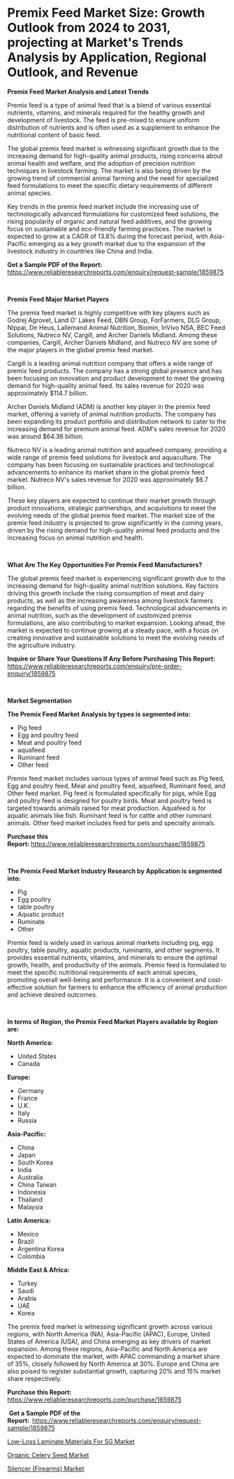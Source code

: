 <p><h1>Premix Feed Market Size: Growth Outlook from 2024 to 2031, projecting at Market's Trends Analysis by Application, Regional Outlook, and Revenue</h1></p><p><strong>Premix Feed Market Analysis and Latest Trends</strong></p>
<p><p>Premix feed is a type of animal feed that is a blend of various essential nutrients, vitamins, and minerals required for the healthy growth and development of livestock. The feed is pre-mixed to ensure uniform distribution of nutrients and is often used as a supplement to enhance the nutritional content of basic feed.</p><p>The global premix feed market is witnessing significant growth due to the increasing demand for high-quality animal products, rising concerns about animal health and welfare, and the adoption of precision nutrition techniques in livestock farming. The market is also being driven by the growing trend of commercial animal farming and the need for specialized feed formulations to meet the specific dietary requirements of different animal species.</p><p>Key trends in the premix feed market include the increasing use of technologically advanced formulations for customized feed solutions, the rising popularity of organic and natural feed additives, and the growing focus on sustainable and eco-friendly farming practices. The market is expected to grow at a CAGR of 13.8% during the forecast period, with Asia-Pacific emerging as a key growth market due to the expansion of the livestock industry in countries like China and India.</p></p>
<p><strong>Get a Sample PDF of the Report:&nbsp;</strong> <a href="https://www.reliableresearchreports.com/enquiry/request-sample/1859875">https://www.reliableresearchreports.com/enquiry/request-sample/1859875</a></p>
<p>&nbsp;</p>
<p><strong>Premix Feed Major Market Players</strong></p>
<p><p>The premix feed market is highly competitive with key players such as Godrej Agrovet, Land O' Lakes Feed, DBN Group, ForFarmers, DLG Group, Nippai, De Heus, Lallemand Animal Nutrition, Biomin, InVivo NSA, BEC Feed Solutions, Nutreco NV, Cargill, and Archer Daniels Midland. Among these companies, Cargill, Archer Daniels Midland, and Nutreco NV are some of the major players in the global premix feed market.</p><p>Cargill is a leading animal nutrition company that offers a wide range of premix feed products. The company has a strong global presence and has been focusing on innovation and product development to meet the growing demand for high-quality animal feed. Its sales revenue for 2020 was approximately $114.7 billion.</p><p>Archer Daniels Midland (ADM) is another key player in the premix feed market, offering a variety of animal nutrition products. The company has been expanding its product portfolio and distribution network to cater to the increasing demand for premium animal feed. ADM's sales revenue for 2020 was around $64.36 billion.</p><p>Nutreco NV is a leading animal nutrition and aquafeed company, providing a wide range of premix feed solutions for livestock and aquaculture. The company has been focusing on sustainable practices and technological advancements to enhance its market share in the global premix feed market. Nutreco NV's sales revenue for 2020 was approximately $6.7 billion.</p><p>These key players are expected to continue their market growth through product innovations, strategic partnerships, and acquisitions to meet the evolving needs of the global premix feed market. The market size of the premix feed industry is projected to grow significantly in the coming years, driven by the rising demand for high-quality animal feed products and the increasing focus on animal nutrition and health.</p></p>
<p>&nbsp;</p>
<p><strong>What Are The Key Opportunities For Premix Feed Manufacturers?</strong></p>
<p><p>The global premix feed market is experiencing significant growth due to the increasing demand for high-quality animal nutrition solutions. Key factors driving this growth include the rising consumption of meat and dairy products, as well as the increasing awareness among livestock farmers regarding the benefits of using premix feed. Technological advancements in animal nutrition, such as the development of customized premix formulations, are also contributing to market expansion. Looking ahead, the market is expected to continue growing at a steady pace, with a focus on creating innovative and sustainable solutions to meet the evolving needs of the agriculture industry.</p></p>
<p><strong>Inquire or Share Your Questions If Any Before Purchasing This Report:</strong> <a href="https://www.reliableresearchreports.com/enquiry/pre-order-enquiry/1859875">https://www.reliableresearchreports.com/enquiry/pre-order-enquiry/1859875</a></p>
<p>&nbsp;</p>
<p><strong>Market Segmentation</strong></p>
<p><strong>The Premix Feed Market Analysis by types is segmented into:</strong></p>
<p><ul><li>Pig feed</li><li>Egg and poultry feed</li><li>Meat and poultry feed</li><li>aquafeed</li><li>Ruminant feed</li><li>Other feed</li></ul></p>
<p><p>Premix feed market includes various types of animal feed such as Pig feed, Egg and poultry feed, Meat and poultry feed, aquafeed, Ruminant feed, and Other feed market. Pig feed is formulated specifically for pigs, while Egg and poultry feed is designed for poultry birds. Meat and poultry feed is targeted towards animals raised for meat production. Aquafeed is for aquatic animals like fish. Ruminant feed is for cattle and other ruminant animals. Other feed market includes feed for pets and specialty animals.</p></p>
<p><strong>Purchase this Report:&nbsp;</strong><a href="https://www.reliableresearchreports.com/purchase/1859875">https://www.reliableresearchreports.com/purchase/1859875</a></p>
<p>&nbsp;</p>
<p><strong>The Premix Feed Market Industry Research by Application is segmented into:</strong></p>
<p><ul><li>Pig</li><li>Egg poultry</li><li>table poultry</li><li>Aquatic product</li><li>Ruminate</li><li>Other</li></ul></p>
<p><p>Premix feed is widely used in various animal markets including pig, egg poultry, table poultry, aquatic products, ruminants, and other segments. It provides essential nutrients, vitamins, and minerals to ensure the optimal growth, health, and productivity of the animals. Premix feed is formulated to meet the specific nutritional requirements of each animal species, promoting overall well-being and performance. It is a convenient and cost-effective solution for farmers to enhance the efficiency of animal production and achieve desired outcomes.</p></p>
<p>&nbsp;</p>
<p><strong>In terms of Region, the Premix Feed Market Players available by Region are:</strong></p>
<p>
    <p> <strong> North America: </strong>
        <ul>
            <li>United States</li>
            <li>Canada</li>
        </ul>
        </p> 
    <p> <strong> Europe: </strong>
        <ul>
            <li>Germany</li>
            <li>France</li>
            <li>U.K.</li>
            <li>Italy</li>
            <li>Russia</li>
        </ul>
        </p> 
    <p> <strong> Asia-Pacific: </strong>
        <ul>
            <li>China</li>
            <li>Japan</li>
            <li>South Korea</li>
            <li>India</li>
            <li>Australia</li>
            <li>China Taiwan</li>
            <li>Indonesia</li>
            <li>Thailand</li>
            <li>Malaysia</li>
        </ul>
        </p> 
    <p> <strong> Latin America: </strong>
        <ul>
            <li>Mexico</li>
            <li>Brazil</li>
            <li>Argentina Korea</li>
            <li>Colombia</li>
        </ul>
        </p> 
    <p> <strong> Middle East & Africa: </strong>
        <ul>
            <li>Turkey</li>
            <li>Saudi</li>
            <li>Arabia</li>
            <li>UAE</li>
            <li>Korea</li>
        </ul>
    </p>
    </p>
<p><p>The premix feed market is witnessing significant growth across various regions, with North America (NA), Asia-Pacific (APAC), Europe, United States of America (USA), and China emerging as key drivers of market expansion. Among these regions, Asia-Pacific and North America are expected to dominate the market, with APAC commanding a market share of 35%, closely followed by North America at 30%. Europe and China are also poised to register substantial growth, capturing 20% and 15% market share respectively.</p></p>
<p><strong>Purchase this Report: </strong><a href="https://www.reliableresearchreports.com/purchase/1859875">https://www.reliableresearchreports.com/purchase/1859875</a></p>
<p>&nbsp;<strong>Get a Sample PDF of the Report:&nbsp;&nbsp;</strong><a href="https://www.reliableresearchreports.com/enquiry/request-sample/1859875">https://www.reliableresearchreports.com/enquiry/request-sample/1859875</a></p>
<p><strong></strong></p>
<p><p><a href="https://view.publitas.com/reportprime-1/low-loss-laminate-materials-for-5g-market-dynamics-2024-2031-also-about-its-market-trends-projections-and-opportunities/">Low-Loss Laminate Materials For 5G Market</a></p><p><a href="https://github.com/lataunyatinikmelvin59ilbd0dv/Market-Research-Report-List-1/blob/main/organic-celery-seed-market.md">Organic Celery Seed Market</a></p><p><a href="https://view.publitas.com/reportprime-1/silencer-firearms-market-size-share-trends-analysis-report-by-application-regional-outlook-competitive-strategies-and-segment-forecasts-2024-2031/">Silencer (Firearms) Market</a></p></p>